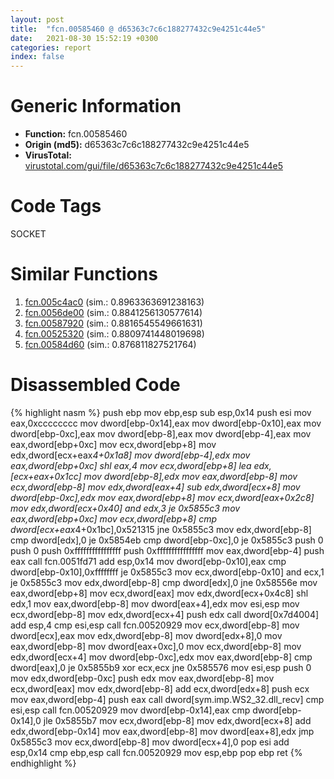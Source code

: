 ```yaml
---
layout: post
title:  "fcn.00585460 @ d65363c7c6c188277432c9e4251c44e5"
date:   2021-08-30 15:52:19 +0300
categories: report
index: false
---
```


# Generic Information
- **Function:** fcn.00585460
- **Origin (md5):** d65363c7c6c188277432c9e4251c44e5
- **VirusTotal:** [virustotal.com/gui/file/d65363c7c6c188277432c9e4251c44e5][virustotal_ref]

# Code Tags
<span class="tag" id="SOCKET">SOCKET</span>


# Similar Functions

1. [fcn.005c4ac0][similar_1_ref] (sim.: 0.8963363691238163)
2. [fcn.0056de00][similar_2_ref] (sim.: 0.8841256130577614)
3. [fcn.00587920][similar_3_ref] (sim.: 0.8816545549661631)
4. [fcn.00525320][similar_4_ref] (sim.: 0.8809741448019698)
5. [fcn.00584d60][similar_5_ref] (sim.: 0.876811827521764)


# Disassembled Code

{% highlight nasm %}
push ebp
mov ebp,esp
sub esp,0x14
push esi
mov eax,0xcccccccc
mov dword[ebp-0x14],eax
mov dword[ebp-0x10],eax
mov dword[ebp-0xc],eax
mov dword[ebp-8],eax
mov dword[ebp-4],eax
mov eax,dword[ebp+0xc]
mov ecx,dword[ebp+8]
mov edx,dword[ecx+eax*4+0x1a8]
mov dword[ebp-4],edx
mov eax,dword[ebp+0xc]
shl eax,4
mov ecx,dword[ebp+8]
lea edx,[ecx+eax+0x1cc]
mov dword[ebp-8],edx
mov eax,dword[ebp-8]
mov ecx,dword[ebp-8]
mov edx,dword[eax+4]
sub edx,dword[ecx+8]
mov dword[ebp-0xc],edx
mov eax,dword[ebp+8]
mov ecx,dword[eax+0x2c8]
mov edx,dword[ecx+0x40]
and edx,3
je 0x5855c3
mov eax,dword[ebp+0xc]
mov ecx,dword[ebp+8]
cmp dword[ecx+eax*4+0x1bc],0x521315
jne 0x5855c3
mov edx,dword[ebp-8]
cmp dword[edx],0
je 0x5854eb
cmp dword[ebp-0xc],0
je 0x5855c3
push 0
push 0
push 0xffffffffffffffff
push 0xffffffffffffffff
mov eax,dword[ebp-4]
push eax
call fcn.0051fd71
add esp,0x14
mov dword[ebp-0x10],eax
cmp dword[ebp-0x10],0xffffffff
je 0x5855c3
mov ecx,dword[ebp-0x10]
and ecx,1
je 0x5855c3
mov edx,dword[ebp-8]
cmp dword[edx],0
jne 0x58556e
mov eax,dword[ebp+8]
mov ecx,dword[eax]
mov edx,dword[ecx+0x4c8]
shl edx,1
mov eax,dword[ebp-8]
mov dword[eax+4],edx
mov esi,esp
mov ecx,dword[ebp-8]
mov edx,dword[ecx+4]
push edx
call dword[0x7d4004]
add esp,4
cmp esi,esp
call fcn.00520929
mov ecx,dword[ebp-8]
mov dword[ecx],eax
mov edx,dword[ebp-8]
mov dword[edx+8],0
mov eax,dword[ebp-8]
mov dword[eax+0xc],0
mov ecx,dword[ebp-8]
mov edx,dword[ecx+4]
mov dword[ebp-0xc],edx
mov eax,dword[ebp-8]
cmp dword[eax],0
je 0x5855b9
xor ecx,ecx
jne 0x585576
mov esi,esp
push 0
mov edx,dword[ebp-0xc]
push edx
mov eax,dword[ebp-8]
mov ecx,dword[eax]
mov edx,dword[ebp-8]
add ecx,dword[edx+8]
push ecx
mov eax,dword[ebp-4]
push eax
call dword[sym.imp.WS2_32.dll_recv]
cmp esi,esp
call fcn.00520929
mov dword[ebp-0x14],eax
cmp dword[ebp-0x14],0
jle 0x5855b7
mov ecx,dword[ebp-8]
mov edx,dword[ecx+8]
add edx,dword[ebp-0x14]
mov eax,dword[ebp-8]
mov dword[eax+8],edx
jmp 0x5855c3
mov ecx,dword[ebp-8]
mov dword[ecx+4],0
pop esi
add esp,0x14
cmp ebp,esp
call fcn.00520929
mov esp,ebp
pop ebp
ret 
{% endhighlight %}


[similar_1_ref]: /report/fcn.005c4ac0@d65363c7c6c188277432c9e4251c44e5
[similar_2_ref]: /report/fcn.0056de00@d65363c7c6c188277432c9e4251c44e5
[similar_3_ref]: /report/fcn.00587920@d65363c7c6c188277432c9e4251c44e5
[similar_4_ref]: /report/fcn.00525320@d65363c7c6c188277432c9e4251c44e5
[similar_5_ref]: /report/fcn.00584d60@d65363c7c6c188277432c9e4251c44e5
[virustotal_ref]: https://www.virustotal.com/gui/file/d65363c7c6c188277432c9e4251c44e5